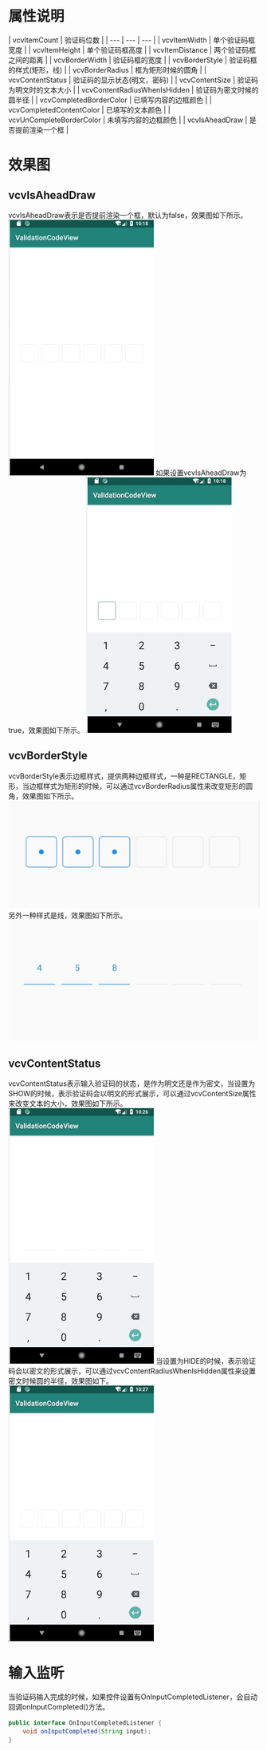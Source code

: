 # 属性说明
| vcvItemCount | 验证码位数 |
| --- | --- | --- |
| vcvItemWidth | 单个验证码框宽度 |
| vcvItemHeight | 单个验证码框高度 |
| vcvItemDistance | 两个验证码框之间的距离 |
| vcvBorderWidth | 验证码框的宽度 |
| vcvBorderStyle | 验证码框的样式(矩形，线) |
| vcvBorderRadius | 框为矩形时候的圆角 |
| vcvContentStatus  | 验证码的显示状态(明文，密码) |
| vcvContentSize | 验证码为明文时的文本大小 |
| vcvContentRadiusWhenIsHidden | 验证码为密文时候的圆半径 |
| vcvCompletedBorderColor | 已填写内容的边框颜色 |
| vcvCompletedContentColor | 已填写的文本颜色 |
| vcvUnCompleteBorderColor | 未填写内容的边框颜色 |
| vcvIsAheadDraw | 是否提前渲染一个框 |
# 效果图
## vcvIsAheadDraw
vcvIsAheadDraw表示是否提前渲染一个框，默认为false，效果图如下所示。
![isAheadDrawFalse](/images/isAheadDrawFalse.gif)
如果设置vcvIsAheadDraw为true，效果图如下所示。
![isAheadDrawTrue](/images/isAheadDrawTrue.gif)
## vcvBorderStyle
vcvBorderStyle表示边框样式，提供两种边框样式，一种是RECTANGLE，矩形，当边框样式为矩形的时候，可以通过vcvBorderRadius属性来改变矩形的圆角，效果图如下所示。
![borderStyleRectangle](/images/borderStyleRectangle.png)
另外一种样式是线，效果图如下所示。
![borderStyleLine](/images/borderStyleLine.png)
## vcvContentStatus
vcvContentStatus表示输入验证码的状态，是作为明文还是作为密文，当设置为SHOW的时候，表示验证码会以明文的形式展示，可以通过vcvContentSize属性来改变文本的大小，效果图如下所示。
![contentStatusShow](/images/contentStatusShow.gif)
当设置为HIDE的时候，表示验证码会以密文的形式展示，可以通过vcvContentRadiusWhenIsHidden属性来设置密文时候圆的半径，效果图如下。
![contentStatusHide](/images/contentStatusHide.gif)
# 输入监听
当验证码输入完成的时候，如果控件设置有OnInputCompletedListener，会自动回调onInputCompleted()方法。
```Java
public interface OnInputCompletedListener {
    void onInputCompleted(String input);
}
```


